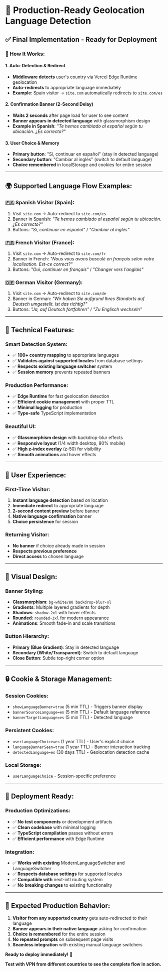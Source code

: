 # 🚀 Production-Ready Geolocation Language Detection

## ✅ **Final Implementation - Ready for Deployment**

### **🎯 How It Works:**

#### **1. Auto-Detection & Redirect**
- **Middleware detects** user's country via Vercel Edge Runtime geolocation
- **Auto-redirects** to appropriate language immediately
- **Example**: Spain visitor → `site.com` automatically redirects to `site.com/es`

#### **2. Confirmation Banner (2-Second Delay)**
- **Waits 2 seconds** after page load for user to see content
- **Banner appears in detected language** with glassmorphism design
- **Example in Spanish**: *"Te hemos cambiado al español según tu ubicación. ¿Es correcto?"*

#### **3. User Choice & Memory**
- **Primary button**: "Sí, continuar en español" (stay in detected language)
- **Secondary button**: "Cambiar al inglés" (switch to default language)
- **Choice remembered** in localStorage and cookies for entire session

---

## 🌍 **Supported Language Flow Examples:**

### **🇪🇸 Spanish Visitor (Spain):**
1. Visit `site.com` → Auto-redirect to `site.com/es`
2. Banner in Spanish: *"Te hemos cambiado al español según tu ubicación. ¿Es correcto?"*
3. Buttons: *"Sí, continuar en español"* / *"Cambiar al inglés"*

### **🇫🇷 French Visitor (France):**
1. Visit `site.com` → Auto-redirect to `site.com/fr` 
2. Banner in French: *"Nous vous avons basculé en français selon votre localisation. Est-ce correct?"*
3. Buttons: *"Oui, continuer en français"* / *"Changer vers l'anglais"*

### **🇩🇪 German Visitor (Germany):**
1. Visit `site.com` → Auto-redirect to `site.com/de`
2. Banner in German: *"Wir haben Sie aufgrund Ihres Standorts auf Deutsch umgestellt. Ist das richtig?"*
3. Buttons: *"Ja, auf Deutsch fortfahren"* / *"Zu Englisch wechseln"*

---

## 🔧 **Technical Features:**

### **Smart Detection System:**
- ✅ **100+ country mapping** to appropriate languages
- ✅ **Validates against supported locales** from database settings
- ✅ **Respects existing language switcher** system
- ✅ **Session memory** prevents repeated banners

### **Production Performance:**
- ✅ **Edge Runtime** for fast geolocation detection
- ✅ **Efficient cookie management** with proper TTL
- ✅ **Minimal logging** for production
- ✅ **Type-safe** TypeScript implementation

### **Beautiful UI:**
- ✅ **Glassmorphism design** with backdrop-blur effects
- ✅ **Responsive layout** (1/4 width desktop, 80% mobile)
- ✅ **High z-index overlay** (z-50) for visibility
- ✅ **Smooth animations** and hover effects

---

## 📱 **User Experience:**

### **First-Time Visitor:**
1. **Instant language detection** based on location
2. **Immediate redirect** to appropriate language
3. **2-second content preview** before banner
4. **Native language confirmation** banner
5. **Choice persistence** for session

### **Returning Visitor:**
- **No banner** if choice already made in session
- **Respects previous preference** 
- **Direct access** to chosen language

---

## 🎨 **Visual Design:**

### **Banner Styling:**
- **Glassmorphism**: `bg-white/80 backdrop-blur-xl`
- **Gradients**: Multiple layered gradients for depth
- **Shadows**: `shadow-2xl` with hover effects
- **Rounded**: `rounded-3xl` for modern appearance
- **Animations**: Smooth fade-in and scale transitions

### **Button Hierarchy:**
- **Primary (Blue Gradient)**: Stay in detected language
- **Secondary (White/Transparent)**: Switch to default language
- **Close Button**: Subtle top-right corner option

---

## 🔒 **Cookie & Storage Management:**

### **Session Cookies:**
- `showLanguageBanner=true` (5 min TTL) - Triggers banner display
- `bannerSourceLanguage=en` (5 min TTL) - Default language reference
- `bannerTargetLanguage=es` (5 min TTL) - Detected language

### **Persistent Cookies:**
- `userLanguageChoice=es` (1 year TTL) - User's explicit choice
- `languageBannerSeen=true` (1 year TTL) - Banner interaction tracking
- `detectedLanguage=es` (30 days TTL) - Geolocation detection cache

### **Local Storage:**
- `userLanguageChoice` - Session-specific preference

---

## 🚀 **Deployment Ready:**

### **Production Optimizations:**
- ✅ **No test components** or development artifacts
- ✅ **Clean codebase** with minimal logging
- ✅ **TypeScript compilation** passes without errors
- ✅ **Efficient performance** with Edge Runtime

### **Integration:**
- ✅ **Works with existing** ModernLanguageSwitcher and LanguageSwitcher
- ✅ **Respects database settings** for supported locales
- ✅ **Compatible with** next-intl routing system
- ✅ **No breaking changes** to existing functionality

---

## 🎯 **Expected Production Behavior:**

1. **Visitor from any supported country** gets auto-redirected to their language
2. **Banner appears in their native language** asking for confirmation
3. **Choice is remembered** for the entire session
4. **No repeated prompts** on subsequent page visits
5. **Seamless integration** with existing manual language switchers

**Ready to deploy immediately!** 🚀

**Test with VPN from different countries to see the complete flow in action.**